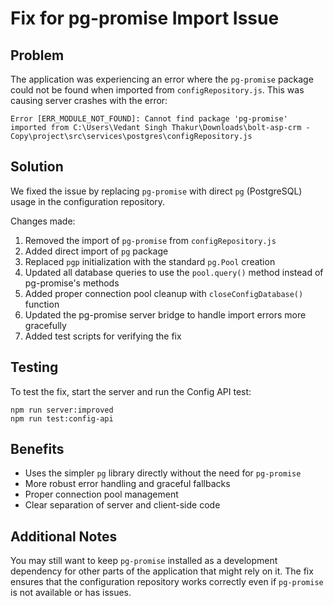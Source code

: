 # Fix for pg-promise Import Issue

## Problem
The application was experiencing an error where the `pg-promise` package could not be found when imported from `configRepository.js`. This was causing server crashes with the error:
```
Error [ERR_MODULE_NOT_FOUND]: Cannot find package 'pg-promise' imported from C:\Users\Vedant Singh Thakur\Downloads\bolt-asp-crm - Copy\project\src\services\postgres\configRepository.js
```

## Solution
We fixed the issue by replacing `pg-promise` with direct `pg` (PostgreSQL) usage in the configuration repository. 

Changes made:
1. Removed the import of `pg-promise` from `configRepository.js`
2. Added direct import of `pg` package
3. Replaced `pgp` initialization with the standard `pg.Pool` creation
4. Updated all database queries to use the `pool.query()` method instead of pg-promise's methods
5. Added proper connection pool cleanup with `closeConfigDatabase()` function
6. Updated the pg-promise server bridge to handle import errors more gracefully
7. Added test scripts for verifying the fix

## Testing
To test the fix, start the server and run the Config API test:

```
npm run server:improved
npm run test:config-api
```

## Benefits
- Uses the simpler `pg` library directly without the need for `pg-promise`
- More robust error handling and graceful fallbacks
- Proper connection pool management
- Clear separation of server and client-side code

## Additional Notes
You may still want to keep `pg-promise` installed as a development dependency for other parts of the application that might rely on it. The fix ensures that the configuration repository works correctly even if `pg-promise` is not available or has issues.
